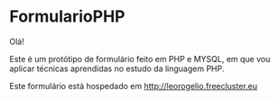 # FormularioPHP

Olá!

Este é um protótipo de formulário feito em PHP e MYSQL, em que vou aplicar técnicas aprendidas no estudo da linguagem PHP.

Este formulário está hospedado em http://leorogelio.freecluster.eu
